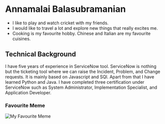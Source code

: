 # Annamalai Balasubramanian
- I like to play and watch cricket with my friends.
- I would like to travel a lot and explore new things that really excites me.
- Cooking is my favourite hobby. Chinese and Italian are my favourite cuisines.

## Technical Background

I have five years of experience in ServiceNow tool. ServiceNow is nothing but the ticketing tool where we can raise the Incident, Problem, and Change requests. It is mainly based on Javascript and SQl. Apart from that I have learned Python and Java. I have completed three certification under ServiceNow such as System Administrator, Implementation Specialist, and Application Developer.

### Favourite Meme

![My Favourite Meme](https://i.imgflip.com/41jnpe.jpg)


